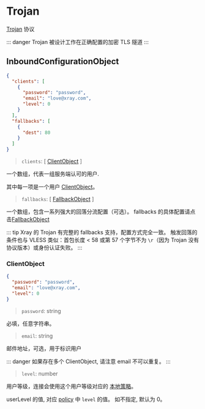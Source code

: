 # Trojan

[Trojan](https://trojan-gfw.github.io/trojan/protocol) 协议

::: danger Trojan 被设计工作在正确配置的加密 TLS 隧道 :::

## InboundConfigurationObject

```json
{
  "clients": [
    {
      "password": "password",
      "email": "love@xray.com",
      "level": 0
    }
  ],
  "fallbacks": [
    {
      "dest": 80
    }
  ]
}
```

> `clients`: \[ [ClientObject](#clientobject) \]

一个数组，代表一组服务端认可的用户.

其中每一项是一个用户 [ClientObject](#clientobject)。

> `fallbacks`: \[ [FallbackObject](../features/fallback.md) \]

一个数组，包含一系列强大的回落分流配置（可选）。 fallbacks
的具体配置请点击[FallbackObject](../features/fallback.md#fallbacks-配置)

::: tip Xray 的 Trojan 有完整的 fallbacks 支持，配置方式完全一致。
触发回落的条件也与 VLESS 类似：首包长度 < 58 或第 57 个字节不为 `\r`（因为
Trojan 没有协议版本）或身份认证失败。 :::

### ClientObject

```json
{
  "password": "password",
  "email": "love@xray.com",
  "level": 0
}
```

> `password`: string

必填，任意字符串。

> `email`: string

邮件地址，可选，用于标识用户

::: danger 如果存在多个 ClientObject, 请注意 email 不可以重复。 :::

> `level`: number

用户等级，连接会使用这个用户等级对应的
[本地策略](../policy.md#levelpolicyobject)。

userLevel 的值, 对应 [policy](../policy.md#policyobject) 中 `level` 的值。
如不指定, 默认为 0。
